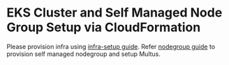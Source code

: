 # EKS Cluster and Self Managed Node Group Setup via CloudFormation

Please provision infra using [infra-setup guide](templates/infra/README.md). Refer [nodegroup guide](templates/nodegroup/README.md) to provision self managed nodegroup and setup Multus.
